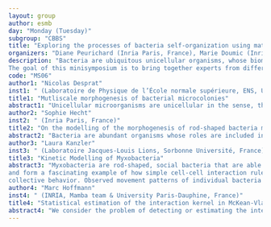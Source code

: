 ```yaml
---
layout: group
author: esmb
day: "Monday (Tuesday)"
subgroup: "CBBS"
title: "Exploring the processes of bacteria self-organization using mathematical modelling and experimental studies"
organizers: "Diane Peurichard (Inria Paris, France), Marie Doumic (Inria Paris, France)"
description: "Bacteria are ubiquitous unicellular organisms, whose biomass exceeds that of all other living organisms, and on which our survival is dependent. From a single organism, they quickly develop into complex and organized micro-colonies and biofilm structures, as a result of an interplay between various chemical and biological signaling as well as mechanical interactions. Understanding the mechanisms at play in this self-organization is not only essential for biological applications with medical and environmental perspectives (bioremediation of contaminants in soil, antibiotic resistance, food fermentation, filtration, antimicrobial action, wastewater treatment etc), but it also brings complex and more general theoretical questions about self-organization of interacting particle systems.
The goal of this minisymposium is to bring together experts from different backgrounds to offer a state of the art view on the mechanisms at play in interacting particle systems, with a special focus on bacteria self-organization into micro-colonies. Through lab experiments, data driven modelling, theoretical and numerical analysis of mathematical models, this mini-symposium will emphasize the importance of interdisciplinarity in the study of biological systems, and illustrate how the synergy between biology and mathematics can lead to a new understanding of real systems, while bringing new challenges in both fields and enriching them greatly. The micro-colonies formation will be studied at different levels (individual or collective scales, deterministic or stochastic phenomena, etc) using different techniques (continuum/agent-based models, microscopy images, image processing tools, etc) with a particular focus on spatial organization and mechanical aspects."
code: "MS06"
author1: "Nicolas Desprat"
inst1: " (Laboratoire de Physique de l’École normale supérieure, ENS, Université PSL, CNRS, Sorbonne Université, Université de Paris, 75005 Paris, France)"
title1: "Mutliscale morphogenesis of bacterial microcolonies"
abstract1: "Unicellular microorganisms are unicellular in the sense, that each individual is able to establish a new population. However, populations of microorganisms are not limited to a collection of individuals, but are highly organized so that the group can perform better than the sum of its individuals. In this presentation, we'll explore how the  asymmetric distribution of adhesins on single rod-shaped bacteria shapes the organization of the group and how this affects higher level functions."
author2: "Sophie Hecht"
inst2: " (Inria Paris, France)"
title2: "On the modelling of the morphogenesis of rod-shaped bacteria micro-colony."
abstract2: "Bacteria are abundant organisms whose roles are included in many processes such as medicine, agriculture, ecology, industry... From a single organism, they quickly develop into organised micro-colonies and biofilm structures. The formation of these microcolonies, while broadly studied in the past decade, is still poorly understood.  We consider an individual-based model where each bacterium is modelled by a spherocylinder and bacteria interact only through non-overlapping constraints.  Introducing asymmetric friction and mass for the bacterium, which are taking into account the asymmetry of the pole of the bacteria, we retrieve mechanical behaviours of micro-colony growth, this without implementing attraction or adhesion. We compare our model to various sets of experiments, discuss our results, and propose several quantifiers to compare model to data in a systematic way."
author3: "Laura Kanzler"
inst3: " (Laboratoire Jacques-Louis Lions, Sorbonne Université, France)"
title3: "Kinetic Modelling of Myxobacteria"
abstract3: "Myxobacteria are rod-shaped, social bacteria that are able to move on flat surfaces by ’gliding’
and form a fascinating example of how simple cell-cell interaction rules can lead to emergent,
collective behavior. Observed movement patterns of individual bacteria in such a colony include straight runs with approximately constant velocity, alignment interactions and velocity reversals.  Experimental evidence shows that above mentioned behavior is a consequence of direct cell-contact interaction rather than diffusion of chemical signals, which indicates the suitability of kinetic modeling. In this talk a new kinetic model of Boltzmann-type for such colonies of myxobacteria will be introduced and investigated. For the spatially homogeneous case an existence and uniqueness result will be shown, as well as exponential decay to an equilibrium for the Maxwellian collision operator. The methods used for the analysis combine several tools from kinetic theory, entropy methods as well as optimal transport. The talk will be concluded with numerical simulations confirming the analytical results."
author4: "Marc Hoffmann"
inst4: " (INRIA, Mamba team & University Paris-Dauphine, France)"
title4: "Statistical estimation of the interaction kernel in McKean-Vlasov model in a mean-field limit"
abstract4: "We consider the problem of detecting or estimating the interaction in a large system of particles over a fixed time horizon. The particles are subject to a common external force and diffusion, and they interact via a smooth interaction kernel in a mean-field sense, and possibly via a common noise term. We identify some properties of the model that enables one to identify the presence of interactions, in a large population limit, from a statistical perspective."
---
```

